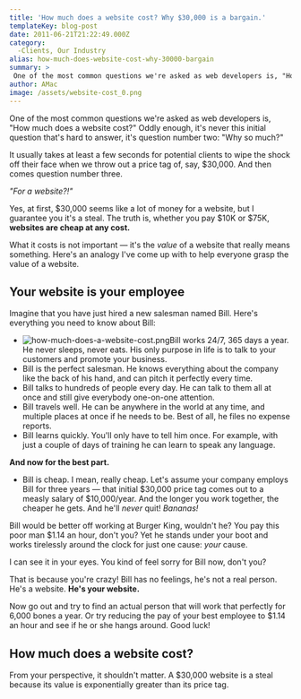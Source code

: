 ```yaml
---
title: 'How much does a website cost? Why $30,000 is a bargain.'
templateKey: blog-post
date: 2011-06-21T21:22:49.000Z
category: 
  -Clients, Our Industry
alias: how-much-does-website-cost-why-30000-bargain
summary: > 
 One of the most common questions we're asked as web developers is, "How much does a website cost?" Oddly enough, it's never this initial question that's hard to answer, it's question number two: "Why so much?"
author: AMac
image: /assets/website-cost_0.png
---
```


One of the most common questions we're asked as web developers is, "How much does a website cost?" Oddly enough, it's never this initial question that's hard to answer, it's question number two: "Why so much?"

It usually takes at least a few seconds for potential clients to wipe the shock off their face when we throw out a price tag of, say, $30,000. And then comes question number three.

_"For a website?!"_

Yes, at first, $30,000 seems like a lot of money for a website, but I guarantee you it's a steal. The truth is, whether you pay $10K or $75K, **websites are cheap at any cost.**

What it costs is not important — it's the _value_ of a website that really means something. Here's an analogy I've come up with to help everyone grasp the value of a website.

Your website is your employee
-----------------------------

Imagine that you have just hired a new salesman named Bill. Here's everything you need to know about Bill:

*   ![how-much-does-a-website-cost.png](/assets/how-much-does-a-website-cost.png)Bill works 24/7, 365 days a year. He never sleeps, never eats. His only purpose in life is to talk to your customers and promote your business.
*   Bill is the perfect salesman. He knows everything about the company like the back of his hand, and can pitch it perfectly every time.
*   Bill talks to hundreds of people every day. He can talk to them all at once and still give everybody one-on-one attention.
*   Bill travels well. He can be anywhere in the world at any time, and multiple places at once if he needs to be. Best of all, he files no expense reports.
*   Bill learns quickly. You'll only have to tell him once. For example, with just a couple of days of training he can learn to speak any language.

**And now for the best part.**

*   Bill is cheap. I mean, really cheap. Let's assume your company employs Bill for three years — that initial $30,000 price tag comes out to a measly salary of $10,000/year. And the longer you work together, the cheaper he gets. And he'll _never_ quit! _Bananas!_

Bill would be better off working at Burger King, wouldn't he? You pay this poor man $1.14 an hour, don't you? Yet he stands under your boot and works tirelessly around the clock for just one cause: _your_ cause.

I can see it in your eyes. You kind of feel sorry for Bill now, don't you?

That is because you're crazy! Bill has no feelings, he's not a real person. He's a website. **He's your website.**

Now go out and try to find an actual person that will work that perfectly for 6,000 bones a year. Or try reducing the pay of your best employee to $1.14 an hour and see if he or she hangs around. Good luck!

How much does a website cost?
-----------------------------

From your perspective, it shouldn't matter. A $30,000 website is a steal because its value is exponentially greater than its price tag.